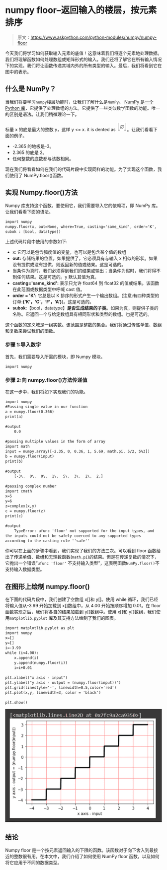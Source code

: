 # numpy floor–返回输入的楼层，按元素排序

> 原文：<https://www.askpython.com/python-modules/numpy/numpy-floor>

今天我们将学习如何获取输入元素的底值！这意味着我们将逐个元素地处理数据。我们将理解函数如何处理数组或矩阵形式的输入。我们还将了解它在所有输入情况下的实现。我们将让函数传递其域内外的所有类型的输入。最后，我们将看到它在图中的表示。

## 什么是 NumPy？

当我们将要学习`numpy`楼层功能时，让我们了解什么是`NumPy`。 [NumPy 是一个 Python 库](https://www.askpython.com/python-modules/numpy/python-numpy-module)，它提供了处理数组的方法。它提供了一些类似数学函数的功能。唯一的区别是语法。让我们稍微理论一下。

标量 x 的底是最大的整数 y，这样 y <= x. it is dented as ![Image 1](img/4c7963b9d238dba8457c4dc39c3c9ba1.png)。让我们看看下面的例子。

*   -2.365 的地板是-3。
*   2.365 的底是 2。
*   任何整数的底数都与该数相同。

现在我们将看看如何在我们的代码片段中实现同样的功能。为了实现这个函数，我们使用了 NumPy.floor()函数。

## 实现 Numpy.floor()方法

Numpy 库支持这个函数。要使用它，我们需要导入它的依赖项，即 NumPy 库。让我们看看下面的语法。

```
import numpy
numpy.floor(x, out=None, where=True, casting='same_kind', order='K', subok : [bool, datatype])

```

上述代码片段中使用的参数如下:

*   x: 它可以是包含弧度值的变量，也可以是包含某个值的数组
*   **out:** 存储结果的位置。如果提供了，它必须具有与输入 x 相似的形状。如果没有提供或没有提供，则返回新的值或结果。这是可选的。
*   当条件为真时，我们必须得到我们的结果或输出；当条件为假时，我们将得不到任何结果。这是可选的。y 默认其值为真。
*   **casting='same_kind':** 表示只允许 float64 到 float32 的值或结果。该函数在此范围或数据类型中呼喊 cast 值。
*   **order = 'K':** 它总是以 K 排序的形式产生一个输出数组。(注意:有四种类型的订单:**{‘K’，‘C’，‘F’，‘A’}**)。这是可选的。
*   **subok**:【bool，datatype】**是否生成结果的子类**。如果为真，则提供子类的名称。它返回一个与给定数组具有相同形状和类型的数组。也是可选的。

这个函数的定义域是一组实数。该范围是整数的集合。我们将通过传递单值、数组和复数来尝试我们的函数。

### 步骤 1:导入数字

首先，我们需要导入所需的模块，即 Numpy 模块。

```
import numpy

```

### 步骤 2:向 numpy.floor()方法传递值

在这一步中，我们将如下实现我们的功能。

```
import numpy 
#Passing single value in our function
a = numpy.floor(0.366)
print(a)

#output
    0.0

#passing multiple values in the form of array
import math
input = numpy.array([-2.35, 0, 0.36, 1, 5.69, math.pi, 5/2, 5%3])
b = numpy.floor(input)
print(b)

#output
    [-3\.  0\.  0\.  1\.  5\.  3\.  2\.  2.]

#passing complex number
import cmath
x=5
y=6
z=complex(x,y)
c = numpy.floor(z)
print(c)

#output
    TypeError: ufunc 'floor' not supported for the input types, and the inputs could not be safely coerced to any supported types according to the casting rule ''safe''

```

你可以在上面的步骤中看到，我们实现了我们的方法三次。可以看到 floor 函数给出了传递单值、数组和无理数函数(`math.pi`)的结果。但是在传递复数的情况下，它抛出一个错误“`ufunc 'floor'` 不支持输入类型”，这表明函数`NumPy.floor()`不支持输入数据类型。

## 在图形上绘制 numpy.floor()

在下面的代码片段中，我们创建了空数组 x[]和 y[]。使用 while 循环，我们已经将输入值从-3.99 开始加载到 x[]数组中，从 4.00 开始按顺序增加 0.01。在 floor 函数实现之后，我们将各自的结果加载到 y[]数组中。使用 x[]和 y[]数组，我们使用`matplotlib.pyplot` 库及其支持方法绘制了我们的图表。

```
import matplotlib.pyplot as plt
import numpy
x=[]
y=[]
i=-3.99
while (i<4.00):
    x.append(i)
    y.append(numpy.floor(i))
    i=i+0.01

plt.xlabel("x axis - input")
plt.ylabel("y axis - output = (numpy.floor(input))")
plt.grid(linestyle='-', linewidth=0.5,color='red')
plt.plot(x,y, linewidth=3, color = 'black')

plt.show()

```

![](img/c3d8ee23a0132ded1fa9c2cc2496e042.png)

## 结论

Numpy floor 是一个按元素返回输入的下限的函数。该函数对于向下舍入到最接近的整数很有用。在本文中，我们介绍了如何使用 NumPy floor 函数，以及如何将它应用于不同的数据类型。